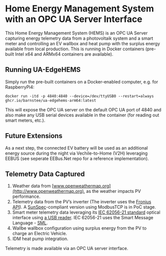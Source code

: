 # Home Energy Management System with an OPC UA Server Interface

This Home Energy Management System (HEMS) is an OPC UA Server capturing energy telemetry data from a photovoltaik system and a smart meter and controlling an EV wallbox and heat pump with the surplus energy available from local production. This is running in Docker containers (pre-built Intel x64 and ARMx64 containers are available). 

## Running UA-EdgeHEMS

Simply run the pre-built containers on a Docker-enabled computer, e.g. for RaspberryPi4:

`docker run -itd -p 4840:4840 --device=/dev/ttyUSB0 --restart=always ghcr.io/barnstee/ua-edgehems-arm64:latest`

This will expose the OPC UA server on the default OPC UA port of 4840 and also make any USB serial devices available in the container (for reading out smart meters, etc.).

## Future Extensions
As a next step, the connected EV battery will be used as an additional energy source during the night via Vechile-to-Home (V2H) leveraging EEBUS (see seperate EEBus.Net repo for a reference implementation).

## Telemetry Data Captured
1. Weather data from [www.openweathermap.org](http://www.openweathermap.org), as the weather impacts PV performance.
2. Telemetry data from the PV’s inverter (The inverter uses the [Fronius API](https://www.fronius.com/en/photovoltaics/products/all-products/system-monitoring/open-interfaces/fronius-solar-api-json-)). A [SunSpec](https://sunspec.org)-compliant version using ModbusTCP is in PoC stage.
3. Smart meter telemetry data leveraging its [IEC 62056-21 standard](https://en.wikipedia.org/wiki/IEC_62056) optical interface using [a USB reader](https://shop.weidmann-elektronik.de/index.php?page=product&info=24). IEC 62056-21 uses the Smart Message Language - [SML](https://wiki.wireshark.org/SML).
4. Wallbe wallbox configuration using surplus energy from the PV to charge an Electric Vehicle.
5. IDM heat pump integration.

Telemetry is made available via an OPC UA server interface.
